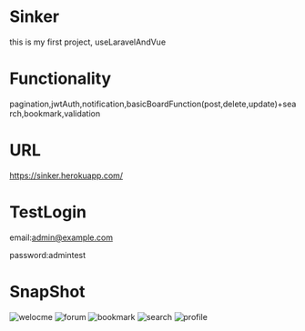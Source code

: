 # Sinker 
this is my first project, useLaravelAndVue

# Functionality
pagination,jwtAuth,notification,basicBoardFunction(post,delete,update)+search,bookmark,validation


# URL
https://sinker.herokuapp.com/
# TestLogin
email:admin@example.com

password:admintest

# SnapShot


![welocme](https://user-images.githubusercontent.com/47190494/72123342-46945200-33a4-11ea-9213-13669478185c.gif)
![forum](https://user-images.githubusercontent.com/47190494/72123353-52801400-33a4-11ea-9f53-ea4403e1e020.gif)
![bookmark](https://user-images.githubusercontent.com/47190494/72123360-59a72200-33a4-11ea-9192-7dc3889364cb.gif)
![search](https://user-images.githubusercontent.com/47190494/72123517-e05bff00-33a4-11ea-8283-96ebe8071ef6.gif)
![profile](https://user-images.githubusercontent.com/47190494/72123523-e356ef80-33a4-11ea-8f18-d89a96cb820b.gif)

